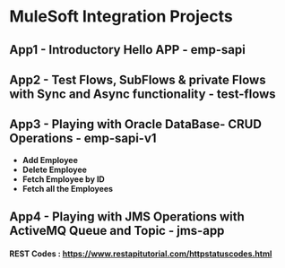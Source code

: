 # MuleSoft Integration Projects

## App1 - Introductory Hello APP - emp-sapi
## App2 - Test Flows, SubFlows & private Flows with Sync and Async functionality - test-flows
## App3 - Playing with Oracle DataBase- CRUD Operations - emp-sapi-v1
* **Add Employee**
* **Delete Employee**
* **Fetch Employee by ID**
* **Fetch all the Employees**
## App4 - Playing with JMS Operations with ActiveMQ Queue and Topic - jms-app

####  REST Codes : https://www.restapitutorial.com/httpstatuscodes.html
